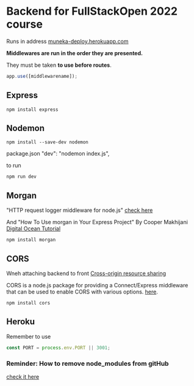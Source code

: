 # Backend for FullStackOpen 2022 course

Runs in address
[muneka-deploy.herokuapp.com](https://muneka-deploy.herokuapp.com)

**Middlewares are run in the order they are presented.**

They must be taken **to use before routes**.

```js
app.use([middlewarename]);
```

## Express

```shell
npm install express
```

## Nodemon

```shell
npm install --save-dev nodemon
```

package.json
"dev": "nodemon index.js",

to run

```shell
npm run dev
```

## Morgan

"HTTP request logger middleware for node.js"
[check here](https://github.com/expressjs/morgan)

And "How To Use morgan in Your Express Project" By Cooper Makhijani
[Digital Ocean Tutorial](https://www.digitalocean.com/community/tutorials/nodejs-getting-started-morgan)

```shell
npm install morgan
```

## CORS

Wneh attaching backend to front
[Cross-origin resource sharing](https://en.wikipedia.org/wiki/Cross-origin_resource_sharing)

CORS is a node.js package for providing a Connect/Express middleware that can be used to enable CORS with various options. [here](https://github.com/expressjs/cors).

```shell
npm install cors
```

## Heroku

Remember to use

```js
const PORT = process.env.PORT || 3001;
```

### Reminder: How to remove node_modules from gitHub

[check it here](https://gist.github.com/lmcneel/45594e550a3403d589bdcaad38138a83)
